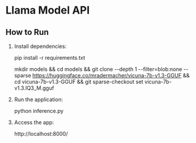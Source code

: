 # Llama Model API

## How to Run

1. Install dependencies:
   
      pip install -r requirements.txt

      mkdir models && cd models && git clone --depth 1 --filter=blob:none --sparse https://huggingface.co/mradermacher/vicuna-7b-v1.3-GGUF && cd vicuna-7b-v1.3-GGUF && git sparse-checkout set             vicuna-7b-v1.3.IQ3_M.gguf


3. Run the application:
   
      python inference.py

5. Access the app:
   
      http://localhost:8000/

